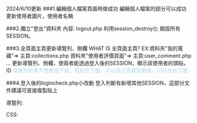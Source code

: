 2024/6/10更新
###1.編輯個人檔案頁面時做成功
編輯個人檔案的部分可以成功更新使用者圖片，使用者名稱

###2.獨立"登出"資料夾
內容:
logout.php
利用session_destroy(); 
銷毀所有SESSION。

###3.全頁面主頁更新導覽列、側欄
WHAT IS 全頁面主頁? 
EX:資料夾"我的蒐藏"=> 主頁:collections.php
   資料夾"使用者評價頁面"=> 主頁:user_comment.php
   ...
更新導覽列、側欄，使兩者能透過登入後的SESSION，顯示該使用者的頭貼，ID
<span style="color : lightblue;">導覽列如果不想整個下載，我貼在下面，可以自己去複製更改，CSS也放下面</span>

###4.登入後的logincheck.php小改動
登入判斷有新增其他SESSION，這部分文件建議可直接複製貼上

導覽列:
<!--
<nav class="navBar">
        <div class="bergerMenu-placeholder">
            <img class="bergerMenu" src="./NavBar_image/menu.png">
            <div class="sidebar-placeholder">
            <?php

            if(!isset($_SESSION["check"])){
                $_SESSION["check"] = "No";
                $_SESSION["Name"] = " ";
            }
            $uId = $_SESSION['Name'];
            if($_SESSION["check"] == "Yes"){
                    //以登入部分顯示
            ?>
                <div class="sidebar">
                    <div class="header">個人設定</div>
                    <div class="profile">
                        <img class="profile-icon" src="<?php echo isset($_SESSION['profile_image']) ? $_SESSION['profile_image'] : './SB_image/userPhoto.jpg'; ?>" alt="User Icon" />
                        <div class="user-id"><?php echo $uId;?></div>
                    </div>
                    <div class="menu">
                        <div class="menu-item">  
                            <img class="icon" src="./SB_image/settings.png" alt="Edit Profile Icon" />
                            <div class="menu-text">
                                <a href="../編輯個人檔案/edit_profile.php">
                                    編輯個人檔案
                                </a>
                            </div>
                        </div>
                        <div class="menu-item">
                            <img class="icon" src="./SB_image/bookmark.png" alt="Favorites Icon" />
                            <div class="menu-text">
                                <a href="../我的蒐藏/collections.php">
                                    我的收藏
                                </a>
                            </div>
                        </div>
                        <div class="menu-item">
                            <img class="icon" src="./SB_image/bell.png" alt="Notifications Icon" />
                            <div class="menu-text">
                                <a href="../通知/notification.php">
                                    通知 
                                </a>
                            </div>
                        </div>
                    </div>
                </div>
            <?php
            }else{
                //未登入部份顯示 
            ?>
                <div class="sidebar">
                    <div class="header">個人設定</div>
                    <div class="profile">
                        <div class="profile">
                            <img class="profile-icon" src="./SB_image/userPhoto.jpg" alt="User Icon" />
                            <div class="user-id">User_ID</div>
                        </div>
                        <div class="user-id">
                            <a href="../登入登出/login.php">您還未登入！</a>
                        </div>
                    </div>
                    <div class="menu">
                        <div class="menu-item">
                            <img class="icon" src="./SB_image/settings.png" alt="Edit Profile Icon" />
                            <div class="menu-text">編輯個人檔案</div>
                        </div>
                        <div class="menu-item">
                            <img class="icon" src="./SB_image/bookmark.png" alt="Favorites Icon" />
                            <div class="menu-text">我的收藏</div>
                        </div>
                        <div class="menu-item">
                            <img class="icon" src="./SB_image/bell.png" alt="Notifications Icon" />
                            <div class="menu-text">通知</div>
                        </div>
                    </div>
                </div>
            <?php
            }
            
            ?>
                
            </div>
        </div>

        <div class="logo-placeholder">
            <a href="../搜尋功能/search.php">
                <img class="logo" src="./NavBar_image/logo.png">
            </a>
        </div>

        <?php
        if(!isset($_SESSION["check"])){
            $_SESSION["check"] = "No";
        }
            
        if($_SESSION["check"] == "Yes"){
               //以登入部分顯示
        
        ?>
        <div class="User-placeholder">
            <div class="hello-text">
                <div><?php echo $uId . " "; ?>您好</div>
            </div>
            <div class="photo-placeholder">
                <img class="user-photo" src="<?php echo isset($_SESSION['profile_image']) ? $_SESSION['profile_image'] : './SB_image/userPhoto.jpg'; ?>">
                <div class="hover-windows-placeholder">
                    <div class="hover-windows">
                        <div class="windows-placeholder">
                            <div class="setting">
                                <img class="setting-icon" src="./NavBar_Logged_image/setting.svg" />
                                <div class="setting-text"><a href="../編輯個人檔案/edit_profile.php">個人設定</a></div>
                            </div>
                            <div class="windows-line"></div>
                            <div class="log-out">
                                <img class="log-out-icon" src="./NavBar_Logged_image/log-out.svg" />
                                <div class="log-out-text"><a href="../登出/logout.php">登出</a></div>
                            </div>
                        </div>
                    </div>
                </div>
            </div>
        </div>
        <?php
        }else{
                //未登入部份顯示 

        ?>
        <div class="button-placeholder">
            <a class="logIn-btn" href="../登入登出/login.php">登入</a>
            <a class="signUp-btn" href="../登入登出/register.php">註冊</a>
        </div>
        <?php
        }
        ?>
    </nav>
-->
CSS:

<!--
@import url('https://fonts.googleapis.com/css2?family=Noto+Sans+TC:wght@100..900&display=swap');

body {
    margin: 0;
    font-family: "Noto Sans TC", sans-serif;
    display: flex;
    flex-direction: column;
    height: 100vh; /* 設置整個頁面的高度 */
}

/* 導覽列樣式 */
.navBar {
    display: flex;
    align-items: center;
    background-color: #FFC619;
    padding: 33px 5%;
    width: 100%;
    height: 120px;
    box-sizing: border-box;
    position: fixed;
    top: 0;
    z-index: 1000; /* 確保導航欄在最上層 */
}

/* 漢堡選單 */
.bergerMenu-placeholder {
    display: flex;
    align-items: center;
}

/* LOGO */
.logo-placeholder {
    position: absolute;
    width: 70px;
    height: 70px;
    left: 50%;
    transform: translateX(-50%);
}

.logo {
    position: absolute;
    width: 100%;
    height: 100%;
}

/* 使用者資料 */
.User-placeholder {
    display: flex;
    flex-direction: row;
    align-items: center;
    justify-content: flex-end;
    position: relative;
    width: 100%;
}

.hello-text {
    display: flex;
    align-items: center;
    justify-content: center;
    text-align: right;
    color: #ffffff;
    font-size: 20px;
    margin-right: 20px; /* 調整文字與照片間距 */
}

.photo-placeholder {
    display: flex;
    align-items: center;
    justify-content: center;
    position: relative;
}

.user-photo {
    background: #d9d9d9;
    border-radius: 50%;
    flex-shrink: 0;
    width: 50px;
    height: 50px;
    position: relative;
}

/* 懸浮視窗 */
.hover-windows-placeholder {
    display: none;
    position: absolute;
    width: 300px;
    top: 100%; /* 視窗顯示在 photo-placeholder 下方 */
    padding-top: 5px;
    right: 0; /* 切齊使用者大頭貼 */
    /* background-color: rgb(71, 88, 88); */
}

.hover-windows {
    display: flex;
    flex-direction: column;
    color: white;
    background-color: #BC4B51;
    padding: 20px;
    gap: 20px;
    border-radius: 5px;
}

.photo-placeholder:hover .hover-windows-placeholder {
    display: block;
}

.windows-placeholder {
    display: flex;
    flex-direction: column;
    width: 100%;
}

.windows-placeholder a{
    color: #ffffff;
}

.windows-placeholder a:hover, a:visited, a:link, a:active {
    color: #ffffff;
    text-decoration: none;
}

.windows-line {
    display: flex;
    width: 90%;
    height: 1px;
    background-color: #D9777C; /* 線條顏色 */
    margin: 10px 5%; /* 線條上下間距 */
}

.setting, .log-out {
    display: flex;
    align-items: center;
    gap: 10px;
    border-radius: 5px;
    padding: 15px;
}

.setting:hover, .log-out:hover {
    background-color: #D9777C;
}

.setting-icon, .log-out-icon {
    width: 28px; 
    height: 28px; 
}

.setting-text, .log-out-text {
    display: flex;
    font-size: 20px;
    justify-content: center; /* 水平置中 */
}

.button-placeholder {
    display: flex;
    position: relative;
    width: 284px;
    height: 100%;
    gap: 32px;
    justify-content: space-between;
    align-items: center;
    margin-left: auto;
}

.button-placeholder a{
    color: #ffffff;
}

.button-placeholder a:hover, a:visited, a:link, a:active {
    color: #ffffff;
    text-decoration: none;
}

.logIn-btn, .signUp-btn {
    display: flex;
    justify-content: center;
    align-items: center;
    width: 100%;
    height: 100%;
    font-size: 20px;
    color: #ffffff;
    position: relative;
    overflow: hidden;
}

.logIn-btn::after, .signUp-btn::after {
    content: "";
    position: absolute;
    top: 50%;
    left: 50%;
    width: 150%;
    height: 150%;
    background-image: url('./NavBar_image/logo.png');
    background-size: cover;
    background-position: center;
    color: #ffffff;
    transition: transform 0.3s;
    transform: translate(-50%, -50%) scale(0);
}

.logIn-btn:hover::after, .signUp-btn:hover::after {
    transform: translate(-50%, -50%) scale(1);
}

.signUp-btn {
    background-color: #BC4B51;
    border-radius: 5px;
}

/* 側欄 */
.sidebar-placeholder {
    position: absolute;
    width: 250px;
    height: 100%;
    left: -250px;
    transition: left 0.3s ease;
}

.sidebar {
    position: fixed;
    display: flex;
    flex-direction: column;
    width: 250px;
    height: calc(100% - 120px);
    align-items: center;
    top: 120px;
    padding: 20px;
    box-sizing: border-box;
    color: white;
    background-color: #BC4B51;
}

.sidebar a{
    color: #ffffff;
}

.sidebar a:hover, a:visited, a:link, a:active {
    color: #ffffff;
    text-decoration: none;
}

.bergerMenu-placeholder:hover .sidebar-placeholder {
    left: 0;
}

.header {
    font-size: 24px;
    text-align: center;
    margin-bottom: 40px;
}

.profile {
    text-align: center;
    margin-bottom: 40px;
}

.profile-icon {
    width: 80px;
    height: 80px;
    border-radius: 50%;
    margin-bottom: 10px;
}

.user-id {
    font-size: 20px;
}

.menu {
    display: flex;
    flex-direction: column;
    gap: 10px;
}

.menu-item {
    display: flex;
    align-items: center;
    gap: 10px;
    padding: 10px;
    border-radius: 5px;
    color: #D9777C;
}

.menu-item:hover {
    background-color: #D9777C;
}

.icon {
    width: 32px;
    height: 32px;
}

.menu-text {
    font-size: 20px;
}
-->
